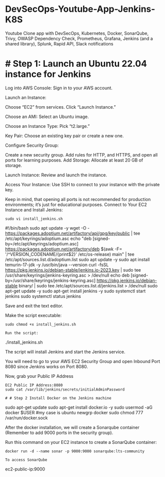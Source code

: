 # DevSecOps-Youtube-App-Jenkins-K8S
Youtube Clone app with DevSecOps, Kubernetes, Docker, SonarQube, Trivy, OWASP Dependency Check, Prometheus, Grafana, Jenkins (and a shared library), Splunk, Rapid API, Slack notifications

# #  Step 1: Launch an Ubuntu 22.04 instance for Jenkins
Log into AWS Console: Sign in to your AWS account.

Launch an Instance:

Choose “EC2” from services. Click “Launch Instance.”

Choose an AMI: Select an Ubuntu image.

Choose an Instance Type: Pick “t2.large.”

Key Pair: Choose an existing key pair or create a new one.

Configure Security Group:

Create a new security group. Add rules for HTTP, and HTTPS, and open all ports for learning purposes. Add Storage: Allocate at least 20 GB of storage.

Launch Instance: Review and launch the instance.

Access Your Instance: Use SSH to connect to your instance with the private key.

Keep in mind, that opening all ports is not recommended for production environments; it’s just for educational purposes.
Connect to Your EC2 Instance and Install Jenkins:
```
sudo vi install_jenkins.sh

```
#!/bin/bash
sudo apt update -y
wget -O - https://packages.adoptium.net/artifactory/api/gpg/key/public | tee /etc/apt/keyrings/adoptium.asc
echo "deb [signed-by=/etc/apt/keyrings/adoptium.asc] https://packages.adoptium.net/artifactory/deb $(awk -F= '/^VERSION_CODENAME/{print$2}' /etc/os-release) main" | tee /etc/apt/sources.list.d/adoptium.list
sudo apt update -y
sudo apt install temurin-17-jdk -y
/usr/bin/java --version
curl -fsSL https://pkg.jenkins.io/debian-stable/jenkins.io-2023.key | sudo tee /usr/share/keyrings/jenkins-keyring.asc > /dev/null
echo deb [signed-by=/usr/share/keyrings/jenkins-keyring.asc] https://pkg.jenkins.io/debian-stable binary/ | sudo tee /etc/apt/sources.list.d/jenkins.list > /dev/null
sudo apt-get update -y
sudo apt-get install jenkins -y
sudo systemctl start jenkins
sudo systemctl status jenkins

Save and exit the text editor.

Make the script executable:
```
sudo chmod +x install_jenkins.sh

Run the script:
```
./install_jenkins.sh

The script will install Jenkins and start the Jenkins service.

You will need to go to your AWS EC2 Security Group and open Inbound Port 8080 since Jenkins works on Port 8080.

Now, grab your Public IP Address
```
EC2 Public IP Address:8080
sudo cat /var/lib/jenkins/secrets/initialAdminPassword

# # Step 2 Install Docker on the Jenkins machine
```
sudo apt-get update
sudo apt-get install docker.io -y
sudo usermod -aG docker $USER   #my case is ubuntu
newgrp docker
sudo chmod 777 /var/run/docker.sock

After the docker installation, we will create a Sonarqube container (Remember to add 9000 ports in the security group).

Run this command on your EC2 instance to create a SonarQube container:


```
docker run -d --name sonar -p 9000:9000 sonarqube:lts-community

To access SonarQube
```
ec2-public-ip:9000

